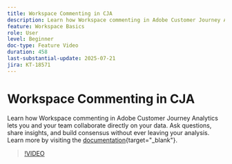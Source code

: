 ```yaml
---
title: Workspace Commenting in CJA
description: Learn how Workspace commenting in Adobe Customer Journey Analytics lets you and your team collaborate directly on your data. Ask questions, share insights, and build consensus without ever leaving your analysis.
feature: Workspace Basics
role: User
level: Beginner
doc-type: Feature Video
duration: 458
last-substantial-update: 2025-07-21
jira: KT-18571
---
```


# Workspace Commenting in CJA

Learn how Workspace commenting in Adobe Customer Journey Analytics lets you and your team collaborate directly on your data. Ask questions, share insights, and build consensus without ever leaving your analysis. Learn more by visiting the [documentation](https://experienceleague.adobe.com/en/docs/analytics-platform/using/cja-workspace/build-workspace-project/comment-projects){target="_blank"}.

>[!VIDEO](https://video.tv.adobe.com/v/3469446/?learn=on&enablevpops)
